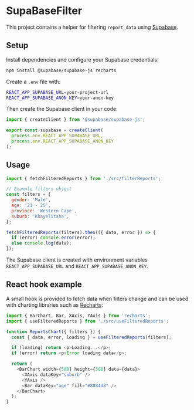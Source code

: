 # SupaBaseFilter

This project contains a helper for filtering `report_data` using [Supabase](https://supabase.com/).

## Setup

Install dependencies and configure your Supabase credentials:

```bash
npm install @supabase/supabase-js recharts
```

Create a `.env` file with:

```bash
REACT_APP_SUPABASE_URL=your-project-url
REACT_APP_SUPABASE_ANON_KEY=your-anon-key
```

Then create the Supabase client in your code:

```javascript
import { createClient } from '@supabase/supabase-js';

export const supabase = createClient(
  process.env.REACT_APP_SUPABASE_URL,
  process.env.REACT_APP_SUPABASE_ANON_KEY
);
```

## Usage

```javascript
import { fetchFilteredReports } from './src/filterReports';

// Example filters object
const filters = {
  gender: 'Male',
  age: '21 - 25',
  province: 'Western Cape',
  suburb: 'Khayelitsha',
};

fetchFilteredReports(filters).then(({ data, error }) => {
  if (error) console.error(error);
  else console.log(data);
});
```

The Supabase client is created with environment variables `REACT_APP_SUPABASE_URL` and `REACT_APP_SUPABASE_ANON_KEY`.

## React hook example

A small hook is provided to fetch data when filters change and can be used with charting libraries such as [Recharts](https://recharts.org/):

```javascript
import { BarChart, Bar, XAxis, YAxis } from 'recharts';
import { useFilteredReports } from './src/useFilteredReports';

function ReportsChart({ filters }) {
  const { data, error, loading } = useFilteredReports(filters);

  if (loading) return <p>Loading...</p>;
  if (error) return <p>Error loading data</p>;

  return (
    <BarChart width={500} height={300} data={data}>
      <XAxis dataKey="suburb" />
      <YAxis />
      <Bar dataKey="age" fill="#8884d8" />
    </BarChart>
  );
}
```
